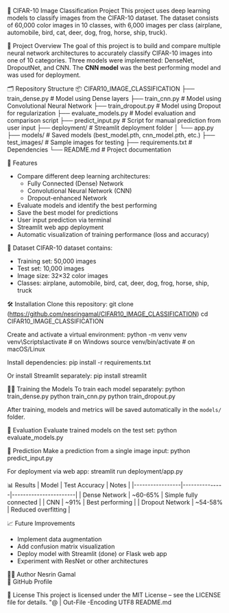 👕 CIFAR-10 Image Classification Project
This project uses deep learning models to classify images from the CIFAR-10 dataset.
The dataset consists of 60,000 color images in 10 classes, with 6,000 images per class (airplane, automobile, bird, cat, deer, dog, frog, horse, ship, truck).

🧠 Project Overview
The goal of this project is to build and compare multiple neural network architectures to accurately classify CIFAR-10 images into one of 10 categories. Three models were implemented: DenseNet, DropoutNet, and CNN. The **CNN model** was the best performing model and was used for deployment.

🗂️ Repository Structure
📦 CIFAR10_IMAGE_CLASSIFICATION
├── train_dense.py          # Model using Dense layers
├── train_cnn.py            # Model using Convolutional Neural Network
├── train_dropout.py        # Model using Dropout for regularization
├── evaluate_models.py      # Model evaluation and comparison script
├── predict_input.py        # Script for manual prediction from user input
├── deployment/             # Streamlit deployment folder
│   └── app.py
├── models/                 # Saved models (best_model.pth, cnn_model.pth, etc.)
├── test_images/            # Sample images for testing
├── requirements.txt        # Dependencies
└── README.md               # Project documentation

🚀 Features
- Compare different deep learning architectures:
  - Fully Connected (Dense) Network
  - Convolutional Neural Network (CNN)
  - Dropout-enhanced Network
- Evaluate models and identify the best performing
- Save the best model for predictions
- User input prediction via terminal
- Streamlit web app deployment
- Automatic visualization of training performance (loss and accuracy)

🧩 Dataset
CIFAR-10 dataset contains:
- Training set: 50,000 images
- Test set: 10,000 images
- Image size: 32×32 color images
- Classes: airplane, automobile, bird, cat, deer, dog, frog, horse, ship, truck

🛠️ Installation
Clone this repository:
git clone (https://github.com/nesringamal/CIFAR10_IMAGE_CLASSIFICATION)
cd CIFAR10_IMAGE_CLASSIFICATION

Create and activate a virtual environment:
python -m venv venv
venv\Scripts\activate      # on Windows
source venv/bin/activate   # on macOS/Linux

Install dependencies:
pip install -r requirements.txt

Or install Streamlit separately:
pip install streamlit

🏋️‍♂️ Training the Models
To train each model separately:
python train_dense.py
python train_cnn.py
python train_dropout.py

After training, models and metrics will be saved automatically in the `models/` folder.

🧾 Evaluation
Evaluate trained models on the test set:
python evaluate_models.py

🔮 Prediction
Make a prediction from a single image input:
python predict_input.py

For deployment via web app:
streamlit run deployment/app.py

📊 Results
| Model            | Test Accuracy | Notes                  |
|-----------------|---------------|-----------------------|
| Dense Network    | ~60-65%       | Simple fully connected |
| CNN              | ~91%          | Best performing        |
| Dropout Network  | ~54-58%       | Reduced overfitting    |

📈 Future Improvements
- Implement data augmentation
- Add confusion matrix visualization
- Deploy model with Streamlit (done) or Flask web app
- Experiment with ResNet or other architectures

🧑‍💻 Author
Nesrin Gamal  
🔗 GitHub Profile

🪪 License
This project is licensed under the MIT License – see the LICENSE file for details.
"@ | Out-File -Encoding UTF8 README.md
